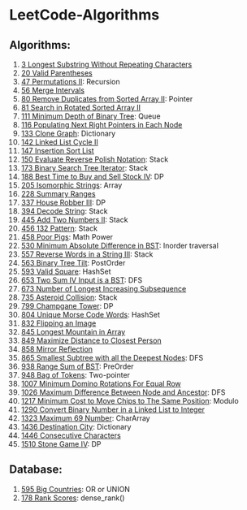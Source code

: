 # LeetCode-Algorithms

## Algorithms:

1. [3 Longest Substring Without Repeating Characters](https://github.com/hellomrsun/LeetCode-Algorithms/tree/main/Algorithms/3-Longest-Substring-Without-Repeating-Characters)
2. [20 Valid Parentheses](https://github.com/hellomrsun/LeetCode-Algorithms/tree/main/Algorithms/20-Valid-Parentheses)
3.  [47 Permutations II](https://github.com/hellomrsun/LeetCode-Algorithms/tree/main/Algorithms/47-Permutations-II): Recursion
4.  [56 Merge Intervals](https://github.com/hellomrsun/LeetCode-Algorithms/tree/main/Algorithms/56-Merge-Intervals)
5.  [80 Remove Duplicates from Sorted Array II](https://github.com/hellomrsun/LeetCode-Algorithms/tree/main/Algorithms/80-Remove-Duplicates-from-Sorted-Array-II): Pointer
6.  [81 Search in Rotated Sorted Array II](https://github.com/hellomrsun/LeetCode-Algorithms/tree/main/Algorithms/81-Search-in-Rotated-Sorted-Array-II)
7.  [111 Minimum Depth of Binary Tree](https://github.com/hellomrsun/LeetCode-Algorithms/tree/main/Algorithms/111-Minimum-Depth-of-Binary-Tree): Queue
8.  [116 Populating Next Right Pointers in Each Node](https://github.com/hellomrsun/LeetCode-Algorithms/tree/main/Algorithms/116-Populating-Next-Right-Pointers-in-Each-Node)
9.  [133 Clone Graph](https://github.com/hellomrsun/LeetCode-Algorithms/tree/main/Algorithms/133-Clone-Graph): Dictionary
10. [142 Linked List Cycle II](https://github.com/hellomrsun/LeetCode-Algorithms/tree/main/Algorithms/142-Linked-List-Cycle-II)
11. [147 Insertion Sort List](https://github.com/hellomrsun/LeetCode-Algorithms/tree/main/Algorithms/147-Insertion-Sort-List)
12. [150 Evaluate Reverse Polish Notation](https://github.com/hellomrsun/LeetCode-Algorithms/tree/main/Algorithms/150-Evaluate-Reverse-Polish-Notation): Stack
13. [173 Binary Search Tree Iterator](https://github.com/hellomrsun/LeetCode-Algorithms/tree/main/Algorithms/173-Binary-Search-Tree-Iterator): Stack
14. [188 Best Time to Buy and Sell Stock IV](https://github.com/hellomrsun/LeetCode-Algorithms/tree/main/Algorithms/188-Best-Time-to-Buy-and-Sell-Stock-IV): DP
15. [205 Isomorphic Strings](https://github.com/hellomrsun/LeetCode-Algorithms/tree/main/Algorithms/205-Isomorphic-Strings): Array
16. [228 Summary Ranges](https://github.com/hellomrsun/LeetCode-Algorithms/tree/main/Algorithms/228-Summary-Ranges)
17. [337 House Robber III](https://github.com/hellomrsun/LeetCode-Algorithms/tree/main/Algorithms/337-House-Robber-III): DP
18. [394 Decode String](https://github.com/hellomrsun/LeetCode-Algorithms/tree/main/Algorithms/394-Decode-String): Stack
19. [445 Add Two Numbers II](https://github.com/hellomrsun/LeetCode-Algorithms/tree/main/Algorithms/445-Add-Two-Numbers-II): Stack
20. [456 132 Pattern](https://github.com/hellomrsun/LeetCode-Algorithms/tree/main/Algorithms/456-132-Pattern): Stack
21. [458 Poor Pigs](https://github.com/hellomrsun/LeetCode-Algorithms/tree/main/Algorithms/458-Poor-Pigs): Math Power
22. [530 Minimum Absolute Difference in BST](https://github.com/hellomrsun/LeetCode-Algorithms/tree/main/Algorithms/530-Minimum-Absolute-Difference-in-BST): Inorder traversal
23. [557 Reverse Words in a String III](https://github.com/hellomrsun/LeetCode-Algorithms/tree/main/Algorithms/557-Reverse-Words-in-a-String-III): Stack
24. [563 Binary Tree Tilt](https://github.com/hellomrsun/LeetCode-Algorithms/tree/main/Algorithms/563-Binary-Tree-Tilt): PostOrder
25. [593 Valid Square](https://github.com/hellomrsun/LeetCode-Algorithms/tree/main/Algorithms/593-Valid-Square): HashSet
26. [653 Two Sum IV Input is a BST](https://github.com/hellomrsun/LeetCode-Algorithms/tree/main/Algorithms/653-Two-Sum-IV-Input-is-a-BST): DFS
27. [673 Number of Longest Increasing Subsequence](https://github.com/hellomrsun/LeetCode-Algorithms/tree/main/Algorithms/673-Number-of-Longest-Increasing-Subsequence)
28. [735 Asteroid Collision](https://github.com/hellomrsun/LeetCode-Algorithms/tree/main/Algorithms/735-Asteroid-Collision): Stack
29. [799 Champgane Tower](https://github.com/hellomrsun/LeetCode-Algorithms/tree/main/Algorithms/799-Champgane-Tower): DP
30. [804 Unique Morse Code Words](https://github.com/hellomrsun/LeetCode-Algorithms/tree/main/Algorithms/804-Unique-Morse-Code-Words): HashSet
31. [832 Flipping an Image](https://github.com/hellomrsun/LeetCode-Algorithms/tree/main/Algorithms/832-Flipping-an-Image)
32. [845 Longest Mountain in Array](https://github.com/hellomrsun/LeetCode-Algorithms/tree/main/Algorithms/845-Longest-Mountain-in-Array)
33. [849 Maximize Distance to Closest Person](https://github.com/hellomrsun/LeetCode-Algorithms/tree/main/Algorithms/849-Maximize-Distance-to-Closest-Person)
34. [858 Mirror Reflection](https://github.com/hellomrsun/LeetCode-Algorithms/tree/main/Algorithms/858-Mirror-Reflection)
35. [865 Smallest Subtree with all the Deepest Nodes](https://github.com/hellomrsun/LeetCode-Algorithms/tree/main/Algorithms/865-Smallest-Subtree-with-all-the-Deepest-Nodes): DFS
36. [938 Range Sum of BST](https://github.com/hellomrsun/LeetCode-Algorithms/tree/main/Algorithms/938-Range-Sum-of-BST): PreOrder
37. [948 Bag of Tokens](https://github.com/hellomrsun/LeetCode-Algorithms/tree/main/Algorithms/948-Bag-of-Tokens): Two-pointer
38. [1007 Minimum Domino Rotations For Equal Row](https://github.com/hellomrsun/LeetCode-Algorithms/tree/main/Algorithms/1007-Minimum-Domino-Rotations-For-Equal-Row)
39. [1026 Maximum Difference Between Node and Ancestor](https://github.com/hellomrsun/LeetCode-Algorithms/tree/main/Algorithms/1026-Maximum-Difference-Between-Node-and-Ancestor): DFS
40. [1217 Minimum Cost to Move Chips to The Same Position](https://github.com/hellomrsun/LeetCode-Algorithms/tree/main/Algorithms/1217-Minimum-Cost-to-Move-Chips-to-The-Same-Position): Modulo
41. [1290 Convert Binary Number in a Linked List to Integer](https://github.com/hellomrsun/LeetCode-Algorithms/tree/main/Algorithms/1290-Convert-Binary-Number-in-a-Linked-List-to-Integer)
42. [1323 Maximum 69 Number](https://github.com/hellomrsun/LeetCode-Algorithms/tree/main/Algorithms/1323-Maximum-69-Number): CharArray
43. [1436 Destination City](https://github.com/hellomrsun/LeetCode-Algorithms/tree/main/Algorithms/1436-Destination-City): Dictionary
43. [1446 Consecutive Characters](https://github.com/hellomrsun/LeetCode-Algorithms/tree/main/Algorithms/1446-Consecutive-Characters)
44. [1510 Stone Game IV](https://github.com/hellomrsun/LeetCode-Algorithms/tree/main/Algorithms/1510-Stone-Game-IV): DP




## Database:

1. [595 Big Countries](https://github.com/hellomrsun/LeetCode-Algorithms/tree/main/Database/595-Big-Countries): OR or UNION
2. [178 Rank Scores](https://github.com/hellomrsun/LeetCode-Algorithms/tree/main/Database/178-Rank-Scores): dense_rank()

